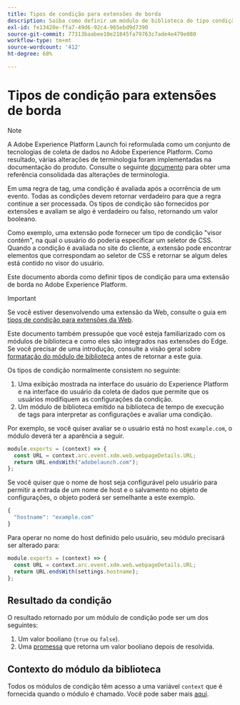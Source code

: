 ```yaml
---
title: Tipos de condição para extensões de borda
description: Saiba como definir um módulo de biblioteca do tipo condição para uma extensão de borda no Adobe Experience Platform.
exl-id: fe13420e-ffa7-49d6-92c4-965ebd9d7390
source-git-commit: 77313baabee10e21845fa79763c7ade4e479e080
workflow-type: tm+mt
source-wordcount: '412'
ht-degree: 68%

---
```


# Tipos de condição para extensões de borda

>[!NOTE]
>
> A Adobe Experience Platform Launch foi reformulada como um conjunto de tecnologias de coleta de dados no Adobe Experience Platform. Como resultado, várias alterações de terminologia foram implementadas na documentação do produto. Consulte o seguinte [documento](../../term-updates.md) para obter uma referência consolidada das alterações de terminologia.

Em uma regra de tag, uma condição é avaliada após a ocorrência de um evento. Todas as condições devem retornar verdadeiro para que a regra continue a ser processada. Os tipos de condição são fornecidos por extensões e avaliam se algo é verdadeiro ou falso, retornando um valor booleano.

Como exemplo, uma extensão pode fornecer um tipo de condição &quot;visor contém&quot;, na qual o usuário do poderia especificar um seletor de CSS. Quando a condição é avaliada no site do cliente, a extensão pode encontrar elementos que correspondam ao seletor de CSS e retornar se algum deles está contido no visor do usuário.

Este documento aborda como definir tipos de condição para uma extensão de borda no Adobe Experience Platform.

>[!IMPORTANT]
>
>Se você estiver desenvolvendo uma extensão da Web, consulte o guia em [tipos de condição para extensões da Web](../web/condition-types.md).
>
>Este documento também pressupõe que você esteja familiarizado com os módulos de biblioteca e como eles são integrados nas extensões do Edge. Se você precisar de uma introdução, consulte a visão geral sobre [formatação do módulo de biblioteca](./format.md) antes de retornar a este guia.

Os tipos de condição normalmente consistem no seguinte:

1. Uma exibição mostrada na interface do usuário do Experience Platform e na interface do usuário da coleta de dados que permite que os usuários modifiquem as configurações da condição.
2. Um módulo de biblioteca emitido na biblioteca de tempo de execução de tags para interpretar as configurações e avaliar uma condição.

Por exemplo, se você quiser avaliar se o usuário está no host `example.com`, o módulo deverá ter a aparência a seguir.

```js
module.exports = (context) => {
  const URL = context.arc.event.xdm.web.webpageDetails.URL;
  return URL.endsWith("adobelaunch.com");
};
```

Se você quiser que o nome de host seja configurável pelo usuário para permitir a entrada de um nome de host e o salvamento no objeto de configurações, o objeto poderá ser semelhante a este exemplo.

```js
{
  "hostname": "example.com"
}
```

Para operar no nome do host definido pelo usuário, seu módulo precisará ser alterado para:

```js
module.exports = (context) => {
  const URL = context.arc.event.xdm.web.webpageDetails.URL;
  return URL.endsWith(settings.hostname);
};
```

## Resultado da condição

O resultado retornado por um módulo de condição pode ser um dos seguintes:

1. Um valor booliano (`true` ou `false`).
1. Uma [promessa](https://developer.mozilla.org/pt-BR/docs/Web/JavaScript/Reference/Global_Objects/Promise) que retorna um valor booliano depois de resolvida.

## Contexto do módulo da biblioteca

Todos os módulos de condição têm acesso a uma variável `context` que é fornecida quando o módulo é chamado. Você pode saber mais [aqui](./context.md).
